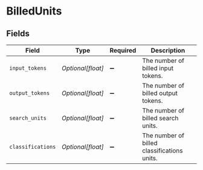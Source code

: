 # BilledUnits


## Fields

| Field                                       | Type                                        | Required                                    | Description                                 |
| ------------------------------------------- | ------------------------------------------- | ------------------------------------------- | ------------------------------------------- |
| `input_tokens`                              | *Optional[float]*                           | :heavy_minus_sign:                          | The number of billed input tokens.          |
| `output_tokens`                             | *Optional[float]*                           | :heavy_minus_sign:                          | The number of billed output tokens.         |
| `search_units`                              | *Optional[float]*                           | :heavy_minus_sign:                          | The number of billed search units.          |
| `classifications`                           | *Optional[float]*                           | :heavy_minus_sign:                          | The number of billed classifications units. |
